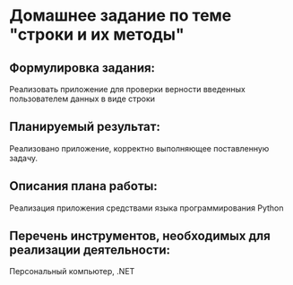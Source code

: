 # Домашнее задание по теме "строки и их методы"

## Формулировка задания:

Реализовать приложение для проверки верности введенных пользователем данных в виде строки

## Планируемый результат:

Реализовано приложение, корректно выполняющее поставленную задачу.

## Описания плана работы:

Реализация приложения средствами языка программирования Python

## Перечень инструментов, необходимых для реализации деятельности:

Персональный компьютер, .NET
